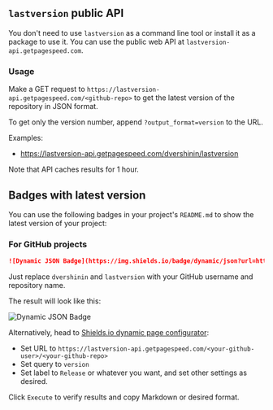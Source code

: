 ## `lastversion` public API

You don't need to use `lastversion` as a command line tool or install it as a 
package to use it. You can use the public web API at `lastversion-api.getpagespeed.com`.

### Usage

Make a GET request to `https://lastversion-api.getpagespeed.com/<github-repo>` to get the latest version of the repository in JSON format.

To get only the version number, append `?output_format=version` to the URL.

Examples:

* https://lastversion-api.getpagespeed.com/dvershinin/lastversion

Note that API caches results for 1 hour.

## Badges with latest version

You can use the following badges in your project's `README.md` to show the latest version of your project:

### For GitHub projects

```markdown
![Dynamic JSON Badge](https://img.shields.io/badge/dynamic/json?url=https%3A%2F%2Flastversion-api.getpagespeed.com%2Fdvershinin%2Flastversion&query=version&label=Release)
```

Just replace `dvershinin` and `lastversion` with your GitHub username and repository name.

The result will look like this:

![Dynamic JSON Badge](https://img.shields.io/badge/dynamic/json?url=https%3A%2F%2Flastversion-api.getpagespeed.com%2Fdvershinin%2Flastversion&query=version&label=Release)

Alternatively, head to [Shields.io dynamic page configurator](https://shields.io/badges/dynamic-json-badge):

* Set URL to `https://lastversion-api.getpagespeed.com/<your-github-user>/<your-github-repo>`
* Set query to `version`
* Set label to `Release` or whatever you want, and set other settings as desired.

Click `Execute` to verify results and copy Markdown or desired format.
